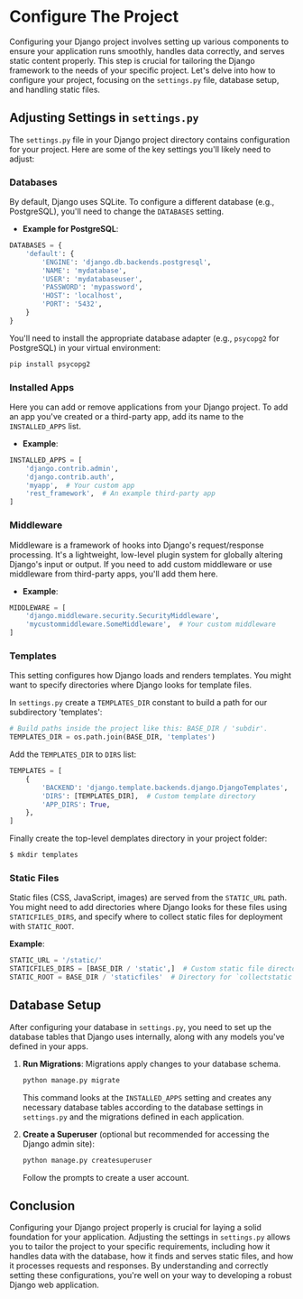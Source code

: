# Configure The Project

Configuring your Django project involves setting up various components to ensure your application runs smoothly, handles data correctly, and serves static content properly. This step is crucial for tailoring the Django framework to the needs of your specific project. Let's delve into how to configure your project, focusing on the `settings.py` file, database setup, and handling static files.

## Adjusting Settings in `settings.py`

The `settings.py` file in your Django project directory contains configuration for your project. Here are some of the key settings you'll likely need to adjust:

### Databases

By default, Django uses SQLite. To configure a different database (e.g., PostgreSQL), you'll need to change the `DATABASES` setting.

- **Example for PostgreSQL**:

```python
DATABASES = {
    'default': {
        'ENGINE': 'django.db.backends.postgresql',
        'NAME': 'mydatabase',
        'USER': 'mydatabaseuser',
        'PASSWORD': 'mypassword',
        'HOST': 'localhost',
        'PORT': '5432',
    }
}
```

You'll need to install the appropriate database adapter (e.g., `psycopg2` for PostgreSQL) in your virtual environment:

```bash
pip install psycopg2
```

### Installed Apps

Here you can add or remove applications from your Django project. To add an app you've created or a third-party app, add its name to the `INSTALLED_APPS` list.

- **Example**:

```python
INSTALLED_APPS = [
    'django.contrib.admin',
    'django.contrib.auth',
    'myapp',  # Your custom app
    'rest_framework',  # An example third-party app
]
```

### Middleware

Middleware is a framework of hooks into Django's request/response processing. It's a lightweight, low-level plugin system for globally altering Django's input or output. If you need to add custom middleware or use middleware from third-party apps, you'll add them here.

- **Example**:

```python
MIDDLEWARE = [
    'django.middleware.security.SecurityMiddleware',
    'mycustommiddleware.SomeMiddleware',  # Your custom middleware
]
```

### Templates

This setting configures how Django loads and renders templates. You might want to specify directories where Django looks for template files.

In `settings.py` create a `TEMPLATES_DIR` constant to build a path for our subdirectory 'templates':

```python
# Build paths inside the project like this: BASE_DIR / 'subdir'.
TEMPLATES_DIR = os.path.join(BASE_DIR, 'templates')
```

Add the `TEMPLATES_DIR` to `DIRS` list:

```python
TEMPLATES = [
    {
        'BACKEND': 'django.template.backends.django.DjangoTemplates',
        'DIRS': [TEMPLATES_DIR],  # Custom template directory
        'APP_DIRS': True,
    },
]
```

Finally create the top-level demplates directory in your project folder:

```bash
$ mkdir templates
```

### Static Files

Static files (CSS, JavaScript, images) are served from the `STATIC_URL` path. You might need to add directories where Django looks for these files using `STATICFILES_DIRS`, and specify where to collect static files for deployment with `STATIC_ROOT`.

**Example**:

```python
STATIC_URL = '/static/'
STATICFILES_DIRS = [BASE_DIR / 'static',]  # Custom static file directories
STATIC_ROOT = BASE_DIR / 'staticfiles'  # Directory for `collectstatic` to collect static files to
```

## Database Setup

After configuring your database in `settings.py`, you need to set up the database tables that Django uses internally, along with any models you've defined in your apps.

1. **Run Migrations**: Migrations apply changes to your database schema.

   ```bash
   python manage.py migrate
   ```

   This command looks at the `INSTALLED_APPS` setting and creates any necessary database tables according to the database settings in `settings.py` and the migrations defined in each application.

2. **Create a Superuser** (optional but recommended for accessing the Django admin site):

   ```bash
   python manage.py createsuperuser
   ```

   Follow the prompts to create a user account.

## Conclusion

Configuring your Django project properly is crucial for laying a solid foundation for your application. Adjusting the settings in `settings.py` allows you to tailor the project to your specific requirements, including how it handles data with the database, how it finds and serves static files, and how it processes requests and responses. By understanding and correctly setting these configurations, you're well on your way to developing a robust Django web application.
